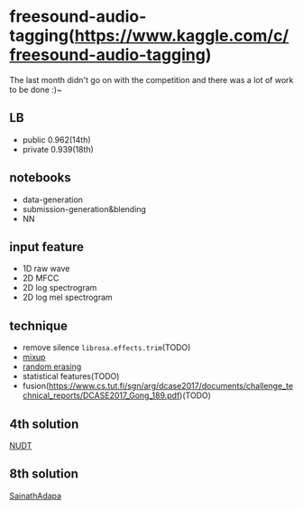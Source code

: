 # freesound-audio-tagging(https://www.kaggle.com/c/freesound-audio-tagging)
The last month didn't go on with the competition and there was a lot of work to be done :)~
## LB
- public 0.962(14th)
- private 0.939(18th)
## notebooks 
- data-generation
- submission-generation&blending
- NN
## input feature
- 1D raw wave
- 2D MFCC
- 2D log spectrogram
- 2D log mel spectrogram
## technique
- remove silence `librosa.effects.trim`(TODO)
- [mixup](https://arxiv.org/abs/1710.09412)
- [random erasing](https://arxiv.org/abs/1708.04896)
- statistical features(TODO)
- fusion(https://www.cs.tut.fi/sgn/arg/dcase2017/documents/challenge_technical_reports/DCASE2017_Gong_189.pdf)(TODO)
## 4th solution
[NUDT](https://github.com/Cocoxili/DCASE2018Task2)
## 8th solution
[SainathAdapa](https://www.kaggle.com/c/freesound-audio-tagging/discussion/64262)
